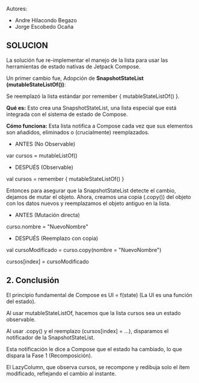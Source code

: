 Autores: 
* Andre Hilacondo Begazo
* Jorge Escobedo Ocaña

## SOLUCION

La solución fue re-implementar el manejo de la lista para usar las herramientas de estado nativas de Jetpack Compose.

Un primer cambio fue, Adopción de **SnapshotStateList (mutableStateListOf())**:

Se reemplazó la lista estándar por remember { mutableStateListOf<Curso>() }.

**Qué es:** Esto crea una SnapshotStateList, una lista especial que está integrada con el sistema de estado de Compose.

**Cómo funciona:** Esta lista notifica a Compose cada vez que sus elementos son añadidos, eliminados o (crucialmente) reemplazados.

* ANTES (No Observable)

var cursos = mutableListOf<Curso>()

* DESPUÉS (Observable)

val cursos = remember { mutableStateListOf<Curso>() }

Entonces para asegurar que la SnapshotStateList detecte el cambio, dejamos de mutar el objeto. Ahora, creamos una copia (.copy()) del objeto con los datos nuevos y reemplazamos el objeto antiguo en la lista.

* ANTES (Mutación directa)

curso.nombre = "NuevoNombre"

* DESPUÉS (Reemplazo con copia)

val cursoModificado = curso.copy(nombre = "NuevoNombre")

cursos[index] = cursoModificado


## 2. Conclusión

El principio fundamental de Compose es UI = f(state) (La UI es una función del estado).

Al usar mutableStateListOf, hacemos que la lista cursos sea un estado observable.

Al usar .copy() y el reemplazo (cursos[index] = ...), disparamos el notificador de la SnapshotStateList.

Esta notificación le dice a Compose que el estado ha cambiado, lo que dispara la Fase 1 (Recomposición).

El LazyColumn, que observa cursos, se recompone y redibuja solo el ítem modificado, reflejando el cambio al instante.